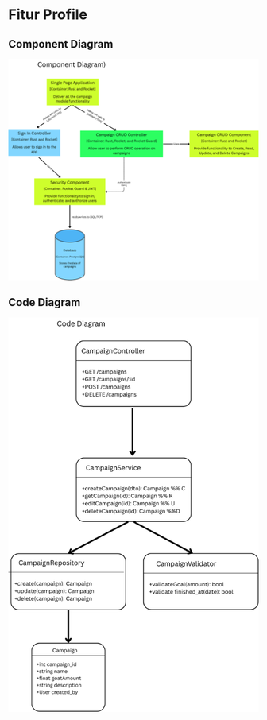 # Fitur Profile

## Component Diagram
![alt text](img/ComponentDiagram_Utandra.png)

## Code Diagram
![alt text](img/CodeDiagram_Utandra.png)